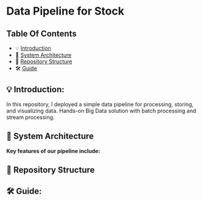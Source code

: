 #  Data Pipeline for Stock 

## Table Of Contents
- 💡 [Introduction](#Introduction)
- 🌟 [System Architecture](#System-architecture)
- 📁 [Repository Structure](#repository-structure)
- 🛠️ [Guide](#guide)

## 💡 Introduction:

In this repository, I deployed a simple data pipeline for processing, storing, and visualizing data. Hands-on Big Data solution with batch processing and stream processing.


## 🌟 System Architecture

**Key features of our pipeline include:**


## 📁 Repository Structure

## 🛠️ Guide:
